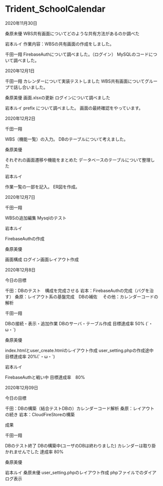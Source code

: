 # Trident_SchoolCalendar


2020年11月30日

桑原未優
WBS共有画面についてどのような共有方法があるのか調べた

岩本ルイ
作業内容：WBSの共有画面の作成をしました。

千田一翔
FirebaseAuthについて調べました。（ログイン）
MySQLのコードについて調べました。

2020年12月1日

千田一翔
カレンダーについて実装テストしました
WBS共有画面についてグループで話し合いました。

桑原美優
画面.xlsxの更新
ログインについて調べました

岩本ルイ
prefix について調べました。
画面の最終確認をやっています。

2020年12月2日

千田一翔

WBS（機能一覧）の入力。
DBのテーブルについて考えました。

桑原美優

それぞれの画面遷移や機能をまとめた
データベースのテーブルについて整理した

岩本ルイ

作業一覧の一部を記入。
ER図を作成。

2020年12月7日

千田一翔

WBSの追加編集
Mysqlのテスト

岩本ルイ

FirebaseAuthの作成

桑原美優

画面構成
ログイン画面レイアウト作成

2020年12月8日

今日の目標

千田：DBのテスト　構成を完成させる
岩本：FirebaseAuthの完成（バグを治す）
桑原：レイアウト系の基盤完成　DBの補佐　
その他：カレンダーコードの解析

千田一翔

DBの接続・表示・追加作業
DBのサーバ・テーブル作成
目標達成率 50% (´・ω・`)

桑原美優

index.htmlとuser_create.htmlのレイアウト作成
user_setting.phpの作成途中
目標達成率 20%(´・ω・`) 

岩本ルイ

FirebaseAuthと戦い中
目標達成率　80%

2020年12月09日

今日の目標

千田：DBの構築（結合テストDBの）カレンダーコード解析
桑原：レイアウトの続き
岩本：CloudFireStoreの構築

成果

千田一翔

DBのテスト終了
DBの構築中(ユーザのDBは終わりました)
カレンダーは取り掛かれませんでした
達成率 80%

桑原美優


岩本ルイ
桑原未優
user_setting.phpのレイアウト作成
phpファイルでのダイアログ表示
